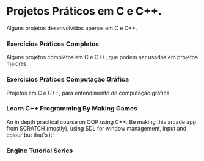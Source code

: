 # Projetos Práticos em C e C++.
Alguns projetos desenvolvidos apenas em C e C++.

### Exercícios Práticos Completos
Alguns projetos completos em C e C++, que podem ser usados em projetos maiores.

### Exercícios Práticos Computação Gráfica
Projetos em C e C++, para entendimento de computação gráfica.

### Learn C++ Programming By Making Games
An in depth practical course on OOP using C++.
Be making this arcade app from SCRATCH (mostly), using SDL for window management, input and colour but that's it!

### Engine Tutorial Series
